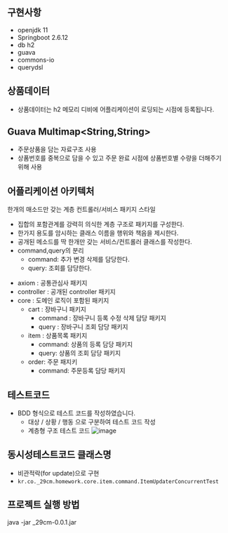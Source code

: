 ## 구현사항 
 - openjdk 11
 - Springboot 2.6.12
 - db h2
 - guava
 - commons-io
 - querydsl

## 상품데이터
 - 상품데이터는 h2 메모리 디비에 어플리케이션이 로딩되는 시점에 등록됩니다.

## Guava Multimap<String,String>
 - 주문상품을 담는 자료구조 사용
 - 상품번호를 중복으로 담을 수 있고 주문 완료 시점에 상품번호별 수량을 더해주기 위해 사용

## 어플리케이션 아키텍처 
한개의 매소드만 갖는 계층 컨트롤러/서비스 패키지 스타일
* 집합의 포함관계를 강력히 의식한 계층 구조로 패키지를 구성한다.
* 한가지 용도를 암시하는 클래스 이름을 행위와 책음을 제시한다.
* 공개된 메소드를 딱 한개만 갖는 서비스/컨트롤러 클래스를 작성한다.
* command,query의 분리
  * command: 추가 변경 삭제를 담당한다.
  * query: 조회를 담당한다.
  
 - axiom : 공통관심사 패키지
 - controller : 공개된 controller 패키지
 - core : 도메인 로직이 포함된 패키지 
   - cart : 장바구니 패키지
     - command : 장바구니 등록 수정 삭제 담당 패키지
     - query : 장바구니 조회 담당 패키지
   - item : 상품목록 패키지
     - command: 상품의 등록 담당 패키지
     - query: 상품의 조회 담당 패키지
   - order: 주문 패지키
     - command: 주문등록 담당 패키지

## 테스트코드
* BDD 형식으로 테스트 코드를 작성하였습니다.
  * 대상 / 상황 / 행동 으로 구분하여 테스트 코드 작성 
  * 계층형 구조 테스트 코드 
  ![image](https://user-images.githubusercontent.com/310264/197439487-5c543144-5c5c-4057-a9a2-d5366f9ac2d0.png)
  

## 동시성테스트코드 클래스명
 - 비관적락(for update)으로 구현
 - `kr.co._29cm.homework.core.item.command.ItemUpdaterConcurrentTest`

## 프로젝트 실행 방법 
java -jar _29cm-0.0.1.jar
